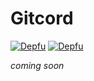 # Gitcord

[![Depfu](https://badges.depfu.com/badges/8d2e47021f721d2f494794bcb50fb74e/overview.svg)](https://depfu.com/github/cfanoulis/Gitcord?project_id=17236) [![Depfu](https://badges.depfu.com/badges/8d2e47021f721d2f494794bcb50fb74e/status.svg)](https://depfu.com)

_coming soon_
